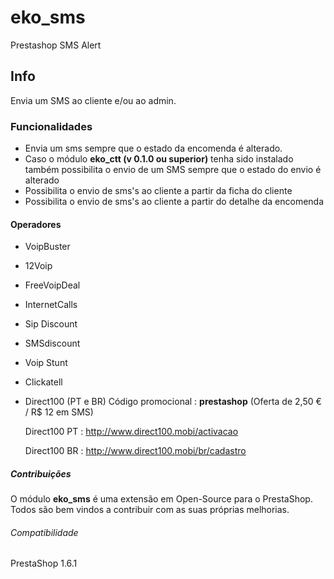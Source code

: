 # eko_sms
Prestashop SMS Alert

## Info

Envia um SMS ao cliente e/ou ao admin.

### Funcionalidades
 
- Envia um sms sempre que o estado da encomenda é alterado.
- Caso o módulo **eko_ctt (v 0.1.0 ou superior)** tenha sido instalado também possibilita o envio de um SMS sempre que o estado do envio é alterado
- Possibilita o envio de sms's ao cliente a partir da ficha do cliente
- Possibilita o envio de sms's ao cliente a partir do detalhe da encomenda

#### Operadores

- VoipBuster
- 12Voip
- FreeVoipDeal
- InternetCalls
- Sip Discount
- SMSdiscount
- Voip Stunt
- Clickatell
- Direct100 (PT e BR) Código promocional : **prestashop** (Oferta de 2,50 € / R$ 12 em SMS)

  Direct100 PT : http://www.direct100.mobi/activacao
  
  Direct100 BR : http://www.direct100.mobi/br/cadastro

##### Contribuições

O módulo **eko_sms** é uma extensão em Open-Source para o PrestaShop. Todos são bem vindos a contribuir com as suas próprias melhorias.

###### Compatibilidade

PrestaShop 1.6.1
